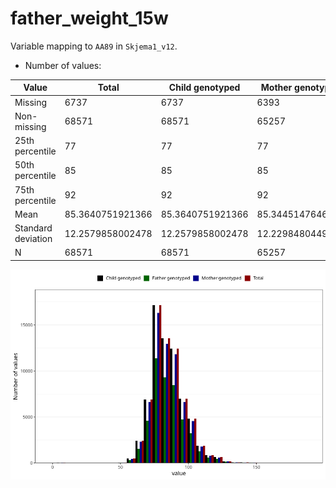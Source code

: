 # father_weight_15w
Variable mapping to `AA89` in `Skjema1_v12`.
- Number of values:

| Value | Total | Child genotyped | Mother genotyped | Father genotyped |
| ----- | ----- | --------------- | ---------------- | ---------------- |
| Missing | 6737 | 6737 | 6393 | 3876 |
| Non-missing | 68571 | 68571 | 65257 | 46208 |
| 25th percentile | 77 | 77 | 77 | 77 |
| 50th percentile | 85 | 85 | 85 | 85 |
| 75th percentile | 92 | 92 | 92 | 92 |
| Mean | 85.3640751921366 | 85.3640751921366 | 85.3445147646996 | 85.5037439404432 |
| Standard deviation | 12.2579858002478 | 12.2579858002478 | 12.2298480449458 | 12.1506541283735 |
| N | 68571 | 68571 | 65257 | 46208 |



![](father_weight_15w_n.png)



